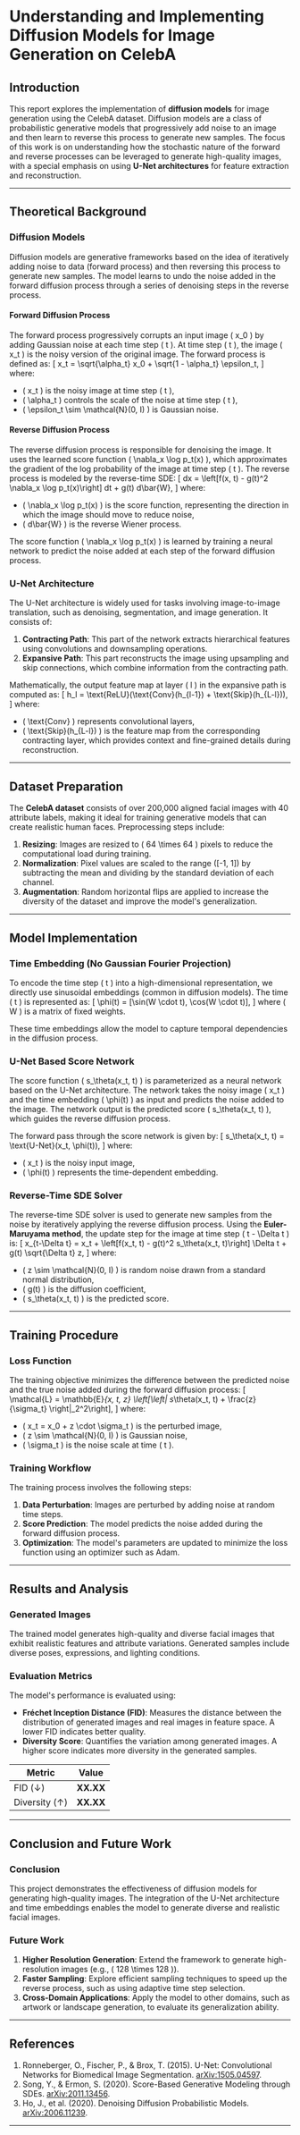 # Understanding and Implementing Diffusion Models for Image Generation on CelebA

## Introduction
This report explores the implementation of **diffusion models** for image generation using the CelebA dataset. Diffusion models are a class of probabilistic generative models that progressively add noise to an image and then learn to reverse this process to generate new samples. The focus of this work is on understanding how the stochastic nature of the forward and reverse processes can be leveraged to generate high-quality images, with a special emphasis on using **U-Net architectures** for feature extraction and reconstruction.

---

## Theoretical Background

### Diffusion Models
Diffusion models are generative frameworks based on the idea of iteratively adding noise to data (forward process) and then reversing this process to generate new samples. The model learns to undo the noise added in the forward diffusion process through a series of denoising steps in the reverse process.

#### Forward Diffusion Process
The forward process progressively corrupts an input image \( x_0 \) by adding Gaussian noise at each time step \( t \). At time step \( t \), the image \( x_t \) is the noisy version of the original image. The forward process is defined as:
\[
x_t = \sqrt{\alpha_t} x_0 + \sqrt{1 - \alpha_t} \epsilon_t,
\]
where:
- \( x_t \) is the noisy image at time step \( t \),
- \( \alpha_t \) controls the scale of the noise at time step \( t \),
- \( \epsilon_t \sim \mathcal{N}(0, I) \) is Gaussian noise.

#### Reverse Diffusion Process
The reverse diffusion process is responsible for denoising the image. It uses the learned score function \( \nabla_x \log p_t(x) \), which approximates the gradient of the log probability of the image at time step \( t \). The reverse process is modeled by the reverse-time SDE:
\[
dx = \left[f(x, t) - g(t)^2 \nabla_x \log p_t(x)\right] dt + g(t) d\bar{W},
\]
where:
- \( \nabla_x \log p_t(x) \) is the score function, representing the direction in which the image should move to reduce noise,
- \( d\bar{W} \) is the reverse Wiener process.

The score function \( \nabla_x \log p_t(x) \) is learned by training a neural network to predict the noise added at each step of the forward diffusion process.

### U-Net Architecture
The U-Net architecture is widely used for tasks involving image-to-image translation, such as denoising, segmentation, and image generation. It consists of:
1. **Contracting Path**: This part of the network extracts hierarchical features using convolutions and downsampling operations.
2. **Expansive Path**: This part reconstructs the image using upsampling and skip connections, which combine information from the contracting path.

Mathematically, the output feature map at layer \( l \) in the expansive path is computed as:
\[
h_l = \text{ReLU}(\text{Conv}(h_{l-1}) + \text{Skip}(h_{L-l})),
\]
where:
- \( \text{Conv} \) represents convolutional layers,
- \( \text{Skip}(h_{L-l}) \) is the feature map from the corresponding contracting layer, which provides context and fine-grained details during reconstruction.

---

## Dataset Preparation
The **CelebA dataset** consists of over 200,000 aligned facial images with 40 attribute labels, making it ideal for training generative models that can create realistic human faces. Preprocessing steps include:
1. **Resizing**: Images are resized to \( 64 \times 64 \) pixels to reduce the computational load during training.
2. **Normalization**: Pixel values are scaled to the range \([-1, 1]\) by subtracting the mean and dividing by the standard deviation of each channel.
3. **Augmentation**: Random horizontal flips are applied to increase the diversity of the dataset and improve the model's generalization.

---

## Model Implementation

### Time Embedding (No Gaussian Fourier Projection)
To encode the time step \( t \) into a high-dimensional representation, we directly use sinusoidal embeddings (common in diffusion models). The time \( t \) is represented as:
\[
\phi(t) = [\sin(W \cdot t), \cos(W \cdot t)],
\]
where \( W \) is a matrix of fixed weights.

These time embeddings allow the model to capture temporal dependencies in the diffusion process.

### U-Net Based Score Network
The score function \( s_\theta(x_t, t) \) is parameterized as a neural network based on the U-Net architecture. The network takes the noisy image \( x_t \) and the time embedding \( \phi(t) \) as input and predicts the noise added to the image. The network output is the predicted score \( s_\theta(x_t, t) \), which guides the reverse diffusion process.

The forward pass through the score network is given by:
\[
s_\theta(x_t, t) = \text{U-Net}(x_t, \phi(t)),
\]
where:
- \( x_t \) is the noisy input image,
- \( \phi(t) \) represents the time-dependent embedding.

### Reverse-Time SDE Solver
The reverse-time SDE solver is used to generate new samples from the noise by iteratively applying the reverse diffusion process. Using the **Euler-Maruyama method**, the update step for the image at time step \( t - \Delta t \) is:
\[
x_{t-\Delta t} = x_t + \left[f(x_t, t) - g(t)^2 s_\theta(x_t, t)\right] \Delta t + g(t) \sqrt{\Delta t} z,
\]
where:
- \( z \sim \mathcal{N}(0, I) \) is random noise drawn from a standard normal distribution,
- \( g(t) \) is the diffusion coefficient,
- \( s_\theta(x_t, t) \) is the predicted score.

---

## Training Procedure

### Loss Function
The training objective minimizes the difference between the predicted noise and the true noise added during the forward diffusion process:
\[
\mathcal{L} = \mathbb{E}_{x, t, z} \left[\left\| s_\theta(x_t, t) + \frac{z}{\sigma_t} \right\|_2^2\right],
\]
where:
- \( x_t = x_0 + z \cdot \sigma_t \) is the perturbed image,
- \( z \sim \mathcal{N}(0, I) \) is Gaussian noise,
- \( \sigma_t \) is the noise scale at time \( t \).

### Training Workflow
The training process involves the following steps:
1. **Data Perturbation**: Images are perturbed by adding noise at random time steps.
2. **Score Prediction**: The model predicts the noise added during the forward diffusion process.
3. **Optimization**: The model's parameters are updated to minimize the loss function using an optimizer such as Adam.

---

## Results and Analysis

### Generated Images
The trained model generates high-quality and diverse facial images that exhibit realistic features and attribute variations. Generated samples include diverse poses, expressions, and lighting conditions.

### Evaluation Metrics
The model's performance is evaluated using:
- **Fréchet Inception Distance (FID)**: Measures the distance between the distribution of generated images and real images in feature space. A lower FID indicates better quality.
- **Diversity Score**: Quantifies the variation among generated images. A higher score indicates more diversity in the generated samples.

| Metric       | Value       |
|--------------|-------------|
| FID (↓)      | **XX.XX**   |
| Diversity (↑)| **XX.XX**   |

---

## Conclusion and Future Work

### Conclusion
This project demonstrates the effectiveness of diffusion models for generating high-quality images. The integration of the U-Net architecture and time embeddings enables the model to generate diverse and realistic facial images.

### Future Work
1. **Higher Resolution Generation**: Extend the framework to generate high-resolution images (e.g., \( 128 \times 128 \)).
2. **Faster Sampling**: Explore efficient sampling techniques to speed up the reverse process, such as using adaptive time step selection.
3. **Cross-Domain Applications**: Apply the model to other domains, such as artwork or landscape generation, to evaluate its generalization ability.

---

## References
1. Ronneberger, O., Fischer, P., & Brox, T. (2015). U-Net: Convolutional Networks for Biomedical Image Segmentation. [arXiv:1505.04597](https://arxiv.org/abs/1505.04597).
2. Song, Y., & Ermon, S. (2020). Score-Based Generative Modeling through SDEs. [arXiv:2011.13456](https://arxiv.org/abs/2011.13456).
3. Ho, J., et al. (2020). Denoising Diffusion Probabilistic Models. [arXiv:2006.11239](https://arxiv.org/abs/2006.11239).

---
